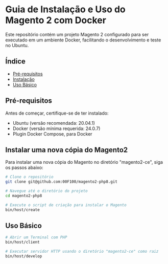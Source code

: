 # Guia de Instalação e Uso do Magento 2 com Docker

Este repositório contém um projeto Magento 2 configurado para ser executado em um ambiente Docker, facilitando o desenvolvimento e teste no Ubuntu.

## Índice

- [Pré-requisitos](#pré-requisitos)
- [Instalação](#instalação)
- [Uso Básico](#uso-básico)

## Pré-requisitos

Antes de começar, certifique-se de ter instalado:

- Ubuntu (versão recomendada: 20.04.1)
- Docker (versão mínima requerida: 24.0.7)
- Plugin Docker Compose, para Docker

## Instalar uma nova cópia do Magento2

Para instalar uma nova cópia do Magento no diretório "magento2-ce", siga os passos abaixo:

```bash
# Clone o repositório
git clone git@github.com:00F100/magento2-php8.git

# Navegue até o diretório do projeto
cd magento2-php8

# Execute o script de criação para instalar o Magento
bin/host/create
```

## Uso Básico

```bash
# Abrir um Terminal com PHP
bin/host/client

# Executar servidor HTTP usando o diretório "magento2-ce" como raiz
bin/host/develop
```
